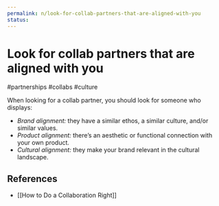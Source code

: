 ```yaml
---
permalink: n/look-for-collab-partners-that-are-aligned-with-you
status: 
---
```

# Look for collab partners that are aligned with you

#partnerships #collabs #culture

When looking for a collab partner, you should look for someone who displays:

- _Brand alignment:_ they have a similar ethos, a similar culture, and/or similar values.
- _Product alignment:_ there’s an aesthetic or functional connection with your own product.
- _Cultural alignment:_ they make your brand relevant in the cultural landscape.

## References

- [[How to Do a Collaboration Right]]
